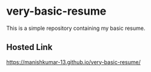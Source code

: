 # very-basic-resume

This is a simple repository containing my basic resume.

## Hosted Link
https://manishkumar-13.github.io/very-basic-resume/
